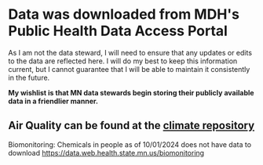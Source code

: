 # Data was downloaded from MDH's Public Health Data Access Portal 
As I am not the data steward, I will need to ensure that any updates or edits to the data are reflected here. I will do my best to keep this information current, but I cannot guarantee that I will be able to maintain it consistently in the future.

**My wishlist is that MN data stewards begin storing their publicly available data in a friendlier manner.**

## Air Quality can be found at the [climate repository](https://github.com/quincountychsmn/MN_PublicData/tree/main/MN_PHDAP/climate)

Biomonitoring: Chemicals in people as of 10/01/2024 does not have data to download https://data.web.health.state.mn.us/biomonitoring
